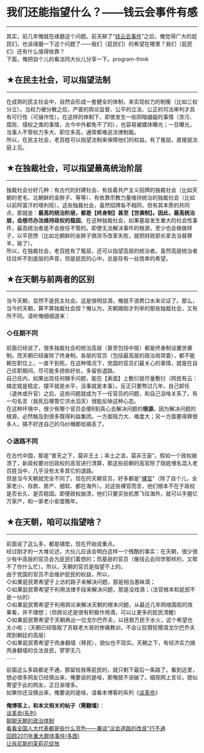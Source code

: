 # 我们还能指望什么？——钱云会事件有感 

-----

 其实，前几年俺就在琢磨这个问题。前天聊了“[钱云会事件](https://program-think.blogspot.com/2011/01/qian-yunhui.html)”之后，俺觉得广大的屁民们，也该琢磨一下这个问题了——我们（屁民们）的希望在哪里？我们（屁民们）还有什么值得依靠？  
 下面，俺把自个儿的看法同大伙儿分享一下。program-think  
   
 ## ★在民主社会，可以指望法制
-------------

  
 在成熟的民主社会中，自然会形成一套健全的体制，来实现权力的制衡（比如三权分立）。当权力被分散之后，严密的舆论监督、公平的立法、公正的司法审判才具有可行性（可操作性）。在这样的体制下，即使发生一些阴暗龌龊的事情（贪污、腐败、侵权之类的事情，古今中外都免不了的），也容易被媒体曝光；一旦曝光，当事人不管权力多大、职位多高，通常都难逃法律制裁。  
 所以，在民主社会，老百姓可以指望法制来保障他们的权益。有了冤屈，直接就法庭上见。  
   
 ## ★在独裁社会，可以指望最高统治阶层
-----------------

  
 独裁社会分好几种：有古代的封建社会、有挂着共产主义招牌的独裁社会（比如天朝的老毛、北朝鲜的金胖子、等等）、有依靠宗教力量维持统治的独裁社会（比如以前阿富汗的塔利班）。这些独裁社会，虽然招牌各不相同，但有其本质的共同点，那就是：**最高的统治阶层，都是【终身制】甚至【世袭制】。因此，最高统治层，会想尽办法维持政权的稳固**。在这种独裁社会，如果基层发生重大的社会性事件，最高统治者是不会放任不管的。即使无法解决事件的根源，至少也会做做样子，以平民愤（比如北朝鲜的金胖子搞货币改革失败，就把财政部长拿去当替罪羊，毙了）。  
 所以，在独裁社会，老百姓有了冤屈，还可以指望高层的统治者。虽然高层统治者往往听不到底层的声音，但是屁民的心中，总是存有一丝侥幸的希望。  
   
 ## ★在天朝与前两者的区别
-----------

  
 当今天朝，显然不是民主社会。这是很明显滴，俺就不浪费口水来论证了。那么，当今的天朝，算不算独裁社会捏？俺认为，天朝跟刚才列举的那些独裁社会，又有所不同。请听俺细细道来：  
   
 ### ◇任期不同

  
 前面已经说了，很多独裁社会的统治高层（甚至包括中层）都是终身制设置世袭制。而天朝已经废除了终身制。各层的官员（包括最高层的政治局常委），都不能赖在职位上，一直干到死。在这种情况下，党国的官员们最关心的事情，就是在自己任职期间，尽可能多捞些好处，多留些退路。  
 自己任内，如果出现任何棘手问题，能在【表面】上敷衍就尽量敷衍（网民有云：搞定就是稳定，摆平就是水平，没事就是本事）。反正只要熬过几年，自己卸任（退休或升官）之后，这些问题就成为下一任官员的问题，和自己没啥关系了。有一句名言（我死后哪管它洪水滔天）很能反映这种心态。  
 在这种环境中，很少有哪个官员会傻B到真心去解决问题的**根源**。因为解决问题的根源，必然触及到很多既得利益集团。一方面阻力大、难度大；另一方面要得罪很多人，搞不好连自己的乌纱帽都给搞丢了。  
   
 ### ◇退路不同

  
 在古代中国，那是“普天之下，莫非王土；率土之滨，莫非王臣”。假如一个政权崩溃了，新政权要对旧政权的高官进行清算，那这些前朝的高官除了隐姓埋名混入老百姓当中，几乎没有太多其它的退路。  
 但是当今天朝就完全不同了。现在的天朝官员，好多都是"[裸官](https://zh.wikipedia.org/wiki/%E8%A3%B8%E5%AE%98)"（除了自个儿，全家老小、存款、房产、细软、都在海外）。对这些裸官而言，他们根本不在于政权是否长久、是否稳固。即便政权崩溃，他们只要买张机票飞往海外，就可以手握亿万家产，和一家老小安度晚年。  
   
 ## ★在天朝，咱可以指望啥？
------------

  
 前面说了这么多，都是铺垫，现在开始说重点。  
 经过刚才的一大堆论述，大伙儿应该会明白这样一个残酷的事实：在天朝，很少很少有中高层的官员会为屁民们着想的；而基层的官员（像钱云会同学那样的，又帮不了你什么忙）。所以，天朝的官员是指望不上的。  
 由于党国的官员不会维护屁民的权益，所以，  
 ◇如果屁民寄希望于上访的路子来解决问题，那是相当愚昧滴；  
 ◇如果屁民寄希望于利用法律手段来解决问题，那是没戏滴；（法官根本和屁民不是一伙的）  
 ◇如果屁民寄希望于利用舆论来解决天朝的根本问题，从最近几年网络围观的效果看，并不理想；（但舆论还是很有积极作用滴，可以让更多的屁民清醒）  
 ◇如果屁民寄希望于天朝再出一位戈尔巴乔夫，以拯救万民于水火，这个希望也太小啦；（天朝已经吸取了苏联老大哥的惨痛教训，不会让狡猾狡猾滴戈尔巴乔夫爬到朝廷的高层）  
 ◇如果屁民寄希望于肉身翻墙（移民），貌似也不现实。天朝之下，有经济实力搞肉身翻墙的合法良民，寥寥无几  
 ......  
   
 前面这么多路都走不通，那留给我等屁民的，就只剩下最后一条路了。看到这里，想必很多网友已经猜出来，俺要说的是啥，那俺就不说破了。细观网上言论，貌似寄望于此的网友，正日渐增多。  
 如果你还没猜出来，俺要说的是啥，请看本博客的系列《[谈革命](https://program-think.blogspot.com/2011/12/revolution-0.html)》  
   
 **俺博客上，和本文相关的帖子（需翻墙）**：  
 [谈革命(系列)](https://program-think.blogspot.com/2011/12/revolution-0.html)  
 [聊聊天朝的政治体制](https://program-think.blogspot.com/2012/07/form-of-government-in-china.html)  
 [看看全国人大代表都是些什么货色——兼谈"议会道路的改良"行不通](https://program-think.blogspot.com/2012/03/national-people-congress.html)  
 [回顾2011年重大群体事件(多图)](https://program-think.blogspot.com/2012/01/2011-mass-incidents.html)  
 [让拆尼斯的茉莉花绽放](https://program-think.blogspot.com/2011/02/jasmine-revolution-227-notice.html) 